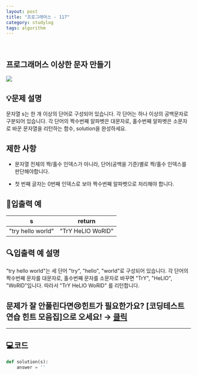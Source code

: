 ```yaml
---
layout: post
title: "프로그래머스 - 117"
category: studylog
tags: algorithm
---
```


<br>

## 프로그래머스 이상한 문자 만들기


![](https://velog.velcdn.com/images/dlsdud9098/post/e1464da6-734f-4172-a5d3-8df73b71a328/image.png)
## 💡문제 설명
문자열 s는 한 개 이상의 단어로 구성되어 있습니다. 각 단어는 하나 이상의 공백문자로 구분되어 있습니다. 각 단어의 짝수번째 알파벳은 대문자로, 홀수번째 알파벳은 소문자로 바꾼 문자열을 리턴하는 함수, solution을 완성하세요.


## 제한 사항
* 문자열 전체의 짝/홀수 인덱스가 아니라, 단어(공백을 기준)별로 짝/홀수 인덱스를 판단해야합니다.




* 첫 번째 글자는 0번째 인덱스로 보아 짝수번째 알파벳으로 처리해야 합니다.




## 🔢입출력 예




<table><thead><tr><th>s</th><th>return</th></tr></thead><tbody><tr><td>"try hello world"</td><td>"TrY HeLlO WoRlD"</td></tr></tbody>
</table>


## 🔍입출력 예 설명
"try hello world"는 세 단어 "try", "hello", "world"로 구성되어 있습니다. 각 단어의 짝수번째 문자를 대문자로, 홀수번째 문자를 소문자로 바꾸면 "TrY", "HeLlO", "WoRlD"입니다. 따라서 "TrY HeLlO WoRlD" 를 리턴합니다.


## 문제가 잘 안풀린다면😢힌트가 필요한가요? [코딩테스트 연습 힌트 모음집]으로 오세요! → <a href="https://school.programmers.co.kr/learn/courses/14743?itm_content=lesson12930" rel="noopener" target="_blank">클릭</a>
---


## 💻코드


```python
def solution(s):
    answer = ''
